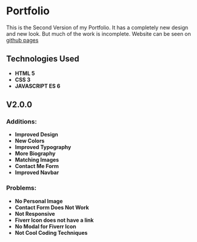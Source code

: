 # Portfolio

This is the Second Version of my Portfolio. It has a completely new design and new look.
But much of the work is incomplete.
Website can be seen on [github pages](https://saabk.github.io/portfolio/)

## Technologies Used

- **HTML 5**
- **CSS 3**
- **JAVASCRIPT ES 6**

## V2.0.0

### Additions:

- **Improved Design**
- **New Colors**
- **Improved Typography**
- **More Biography**
- **Matching Images**
- **Contact Me Form**
- **Improved Navbar**

### Problems:

- **No Personal Image**
- **Contact Form Does Not Work**
- **Not Responsive**
- **Fiverr Icon does not have a link**
- **No Modal for Fiverr Icon**
- **Not Cool Coding Techniques**

